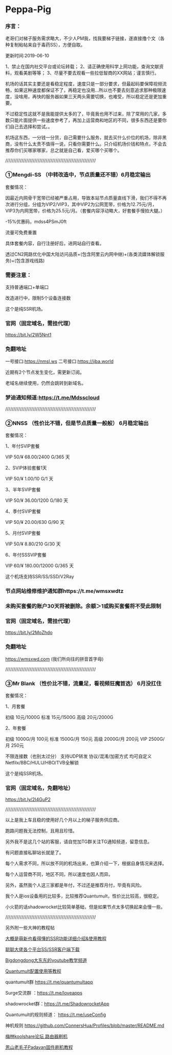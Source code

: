 # Peppa-Pig

### 序言：
老哥们对梯子服务需求略大，不少人PM我，找我要梯子链接，遂直接撸个文（各种复制粘帖来自于毒药SS），方便自取。

更新时间:2019-06-10

1、禁止在国内社交平台或论坛转载；
2、请正确使用科学上网功能，查询文献资料，观看美剧等等；
3、尽量不要去观看一些拉低智商的XX网站；谨言慎行。

机场的话其实主要还是看稳定程度，速度只是一部分要求，但最起码要保障视频流畅，如果这种速度都保证不了，再稳定也没用…所以也不要去刻意追求那种极限速度，没啥用，再快的服务器如果三天两头需要切换，也难受，所以稳定还是更加重要。

不过稳定性这就不是我能提供太多的了，毕竟我也用不过来，除了常用的几家，多数只能片面提供一些速度参考了，再加上运营商和地区的不同，很多东西还是要你们自己去选择和尝试。。

机场这东西，一分钱一分货，自己需要什么服务，就去买什么价位的机场，除非黑商，没有什么太贵不值得一说，只看你需要什么。只介绍机场价钱和特点，不会去推荐你们买哪家哪家，总之就是自己看，爱买哪个买哪个。

////////////////////////////////////////////////////////

### **①Mengdi-SS （中转改造中，节点质量还不错）6月稳定输出**

套餐情况：

因最近内网骨干宽带已经被严重占用，导致本站节点质量直线下滑，我们不得不再次进行分组，分组为VIP2/VIP3，其中VIP2为公网宽带，价格为12.75元/月，VIP3为内网宽带，价格为25.5元/月。（套餐内容浮动略大，好套餐手慢拍大腿。）

-15%优惠码，mdss4PSmJ0ft

流量可免费重置

具体套餐内容，自行注册好后，进网站自行查看。

透过CN2网路优化中国大陆访问品质+(包含阿里云内网中继)+(各类流媒体解锁服务)+(包含游戏线路)

### **需要注意：**

支持普通端口+单端口

改造进行中，限制5个设备连接数

这个是纯SSR机场。

### **官网（固定域名，需挂代理）**  
https://bit.ly/2W5Nnt1

### **免翻地址** 
一号接口:https://nmsl.ws
二号接口:https://jiba.world

近期有2个节点发生变化，需更新订阅。

老域名继续使用，仍然会跳转到新域名。

### 梦迪通知频道:https://t.me/Mdsscloud

////////////////////////////////////////////////////////

### **②NNSS （性价比不错，但是节点质量一般般） 6月稳定输出**

套餐情况：

1、年付SVIP套餐

VIP 50/¥ 68.00/2400 G/365 天

2、SVIP体验套餐1天

VIP 50/¥ 1.00/10 G/1 天

3、半年SVIP套餐

VIP 50/¥ 36.00/1200 G/180 天

4、季付SVIP套餐

VIP 50/¥ 20.00/630 G/90 天

5、月付SVIP套餐

VIP 50/¥ 8.80/210 G/30 天

6、年付SSSVIP套餐

VIP 60/¥ 180.00/12000 G/365 天

这个机场支持SSR/SS/SSD/V2Ray

### **节点网站维修维护通知群https://t.me/wmsxwdtz**

### **未购买套餐的账户30天将被删除。余额＞1或购买套餐将不受此限制**


### **官网（固定域名，需挂代理）**  
https://bit.ly/2MoZhdo
### **免翻地址** 
https://wmsxwd.com (我们所向往的拼音首字母)

////////////////////////////////////////////////////////

### **③Mr Blank （性价比不错，流量足，看视频狂魔首选） 6月没扛住**

套餐情况：

1、月套餐

初级 10元/1000G
标准 15元/1500G
高级 20元/2000G

2、年套餐

初级 1000G/月  100元
标准 1500G/月  150元
高级 2000G/月  200元
VIP   2500G/月  250元

不限连接数（也别太过分）
 支持UDP转发 
协议/混淆/加密方式 均可自定义
Netfilx/BBC/HULU/HBO/TVB全解锁

这个是纯SSR机场。

### **官网（固定域名，免翻地址）**  
https://bit.ly/2I4GuP2

////////////////////////////////////////////////////////

以上是我上车且稳的使用好几个月以上的梯子服务供应商。

跑路问题我无法控制，且用且珍惜。

另外我不是这几个站的客服，请自觉加TG群关注TG通知频道，留意信息。

有问题直接私聊站长就是了。

每个人需求不同，所以放不同的机场出来，也算介绍一下，根据自身情况来选择。

每个人运营商不同，地区不同，所以速度也因人而异。

另外，虽然我个人这三家都是年付，不过还是推荐月付，毕竟有风险。

我个人是ios设备用的比较多，比较推荐Quantumult，性价比比较高，很稳定。

小火箭的话shadowrocket比较简单基础，但是如果节点太多切换起来会慢一些。

////////////////////////////////////////////////////////


另外附一些大神的教程帖

[大概是萌新也看得懂的SSR功能详细介绍&使用教程](https://moe.best/tutorial/shadowsocksr.html)

[聪聪大佬各个平台SS/SSR客户端下载](https://congcong0806.github.io/2018/04/20/SS/#%E5%AE%A2%E6%88%B7%E7%AB%AF)

[Bigdongdong大东东的youtube教学频道](https://www.youtube.com/channel/UCpPswAyGzdRwWmiW5oTNnvA/featured)

[Quantumult配置使用等教程](http://jolson.xyz/2018/11/12/quantumult-config/)

quantumult群 https://t.me/quantumultapp

Surge交流群 ：https://t.me/loveapps

shadowrocket群：https://t.me/ShadowrocketApp

Quantumult的规则频道： https://t.me/useConfig

神机规则 https://github.com/ConnersHua/Profiles/blob/master/README.md

[梅林koolshare论坛 路由器刷机](http://koolshare.cn/forum-96-1.html)

[恩山老毛子Padavan固件刷机教程](https://www.right.com.cn/forum/thread-161324-1-1.html)
